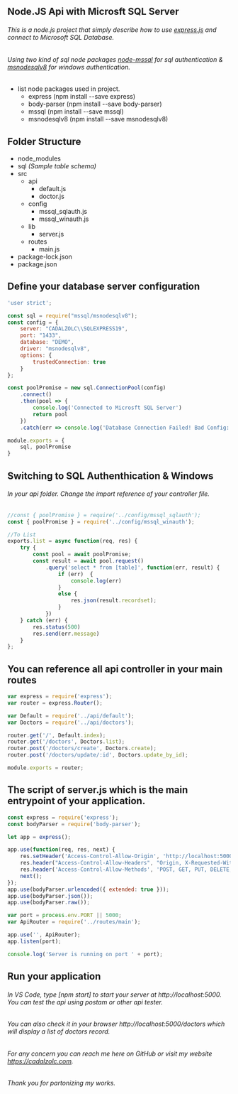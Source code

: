 ## Node.JS Api with Microsft SQL Server

###### This is a node.js project that simply describe how to use [express.js](https://expressjs.com/) and connect to Microsoft SQL Database.
###### Using two kind of sql node packages [node-mssql](https://www.npmjs.com/package/mssql) for sql authentication & [msnodesqlv8](https://www.npmjs.com/package/msnodesqlv8) for windows authentication.
  
* list node packages used in project.
  * express (npm install --save express)
  * body-parser (npm install --save body-parser)
  * mssql (npm install --save mssql)
  * msnodesqlv8 (npm install --save msnodesqlv8)
  
## Folder Structure
  - node_modules
  - sql _(Sample table schema)_
  - src
    - api
      - default.js
      - doctor.js
    - config
      - mssql_sqlauth.js
      - mssql_winauth.js
    - lib
      - server.js
    - routes
      - main.js
  - package-lock.json
  - package.json
  
## Define your database server configuration
```javascript
'user strict';

const sql = require("mssql/msnodesqlv8");
const config = {
    server: "CADALZOLC\\SQLEXPRESS19",
    port: "1433",
    database: "DEMO",
    driver: "msnodesqlv8",
    options: {
        trustedConnection: true
    }
};

const poolPromise = new sql.ConnectionPool(config)  
    .connect()  
    .then(pool => {  
        console.log('Connected to Microsft SQL Server')  
        return pool  
    })
    .catch(err => console.log('Database Connection Failed! Bad Config: ', err));

module.exports = {  
    sql, poolPromise  
}
```

## Switching to SQL Authenthication & Windows
###### In your api folder. Change the import reference of your controller file.

```javascript
//const { poolPromise } = require('../config/mssql_sqlauth');
const { poolPromise } = require('../config/mssql_winauth');

//To List
exports.list = async function(req, res) {
    try {  
        const pool = await poolPromise;  
        const result = await pool.request()  
            .query('select * from [table]', function(err, result) {  
                if (err)  {  
                    console.log(err)  
                }  
                else {  
                    res.json(result.recordset);  
                }  
            })  
    } catch (err) {  
        res.status(500)  
        res.send(err.message)  
    } 
};
```

## You can reference all api controller in your main routes

```javascript
var express = require('express');
var router = express.Router();

var Default = require('../api/default');
var Doctors = require('../api/doctors');

router.get('/', Default.index);
router.get('/doctors', Doctors.list);
router.post('/doctors/create', Doctors.create);
router.post('/doctors/update/:id', Doctors.update_by_id);

module.exports = router;
```

## The script of server.js which is the main entrypoint of your application.
```javascript
const express = require('express');
const bodyParser = require('body-parser');

let app = express();

app.use(function(req, res, next) {
    res.setHeader('Access-Control-Allow-Origin', 'http://localhost:5000');
    res.header("Access-Control-Allow-Headers", "Origin, X-Requested-With, Content-Type, Accept");
    res.header('Access-Control-Allow-Methods', 'POST, GET, PUT, DELETE, OPTIONS');
    next();
});
app.use(bodyParser.urlencoded({ extended: true }));
app.use(bodyParser.json());
app.use(bodyParser.raw());

var port = process.env.PORT || 5000;
var ApiRouter = require('../routes/main');

app.use('', ApiRouter);
app.listen(port);

console.log('Server is running on port ' + port);
```

## Run your application

###### In VS Code, type [npm start] to start your server at http://localhost:5000. You can test the api using postam or other api tester.
###### You can also check it in your browser http://localhost:5000/doctors which will display a list of doctors record.

###### For any concern you can reach me here on GitHub or visit my website https://cadalzolc.com.
###### Thank you for partonizing my works.
